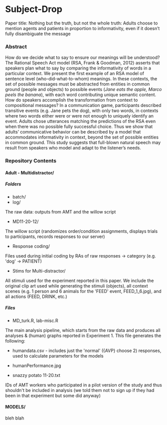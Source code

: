 # Subject-Drop

Paper title: Nothing but the truth, but not the whole truth: Adults choose to mention agents and patients in proportion to informativity, even if it doesn’t fully disambiguate the message

### Abstract

How do we decide what to say to ensure our meanings will be understood? The Rational Speech Act model (RSA, Frank & Goodman, 2012) asserts that speakers plan what to say by comparing the informativity of words in a particular context. We present the first example of an RSA model of sentence level (who-did-what-to-whom) meanings. In these contexts, the set of possible messages must be abstracted from entities in common ground (people and objects) to possible events (*Jane eats the apple, Marco peels the banana*), with each word contributing unique semantic content. How do speakers accomplish the transformation from context to compositional messages? In a communication game, participants described transitive events (e.g. Jane pets the dog), with only two words, in contexts where two words either were or were not enough to uniquely identify an event. Adults chose utterances matching the predictions of the RSA even when there was no possible fully successful choice. Thus we show that adults’ communicative behavior can be described by a model that accommodates informativity in context, beyond the set of possible entities in common ground.  This study suggests that full-blown natural speech may result from speakers who model and adapt to the listener’s needs.

### Repository Contents

#### Adult - Multidistractor/

##### Folders

* batch/
* log/

The raw data: outputs from AMT and the willow script

* MD11-20-12/

The willow script (randomizes order/condition assignments, displays trials to participants, records responses to our server)

* Response coding/

Files used during initial coding by RAs of raw responses -> category (e.g. 'dog' -> PATIENT)

* Stims for Multi-distractor/

All stimuli used for the experiment reported in this paper. We include the original clip art used while generating the stimuli (objects), all context scenes (e.g. 1 person and 6 animals for the 'FEED' event, FEED_1_6.jpg), and all actions (FEED, DRINK, etc.)


##### Files

* MD_turk.R, lab-misc.R

The main analysis pipeline, which starts from the raw data and produces all analyses & (human) graphs reported in Experiment 1. This file generates the following:

- humandata.csv - includes just the 'normal' ({AVP} choose 2) responses, used to calculate parameters for the models

- humanPerformance.jpg

* snazzy potato 11-20.txt

IDs of AMT workers who participated in a pilot version of the study and thus shouldn't be included in analysis (we told them not to sign up if they had been in that experiment but some did anyway)

#### MODELS/

bleh blah